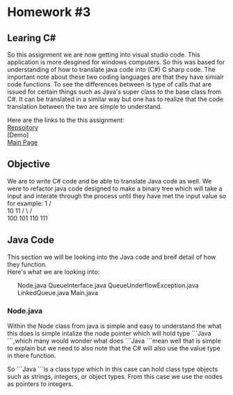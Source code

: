 # Homework #3 <br>

## Learing C#
<p>
    So this assignment we are now getting into visual studio code. This application is more desgined for windows computers. So this was based for understanding of how to translate java code into (C#) C sharp code. The important note about these two coding languages are that they have simialr code functions. To see the differences between is type of calls that are issued for certain things such as Java's super class to the base class from C#. It can be translated in a similar way but one has to realize that the code translation between the two are simple to understand.   
</p>

Here are the links to the this assignment:<br>
[Repsoitory](https://github.com/Dakota808/Dakota808.github.io/tree/master/Project_3/bit_Translator/HW3)<br>
[Demo]<br>
[Main Page](https://dakota808.github.io/)<br>

## Objective
We are to write C# code and be able to translate Java code as well. We were to refactor java code designed to make a binary tree which will take a input and interate through the process until they have met the input value so for example:
             1
         /       \
        10       11
       /  \     /  \
     100  101 110  111
## Java Code
This section we will be looking into the Java code and breif detail of how they function.<br>
Here's what we are looking into:<br>
<ul>
    Node.java
    QueueInterface.java
    QueueUnderflowException.java
    LinkedQueue.java
    Main.java
</ul>

### Node.java <br>
<p>
Within the Node class from java is simple and easy to understand the what this does is simple intalize the node pointer which will hold type ```Java <T>```,which many would wonder what does ```Java <T>```mean well that is simple to explain but we need to also note that the C# will also use the value type in there function. 
</p>
<p>
So ```Java <T>```is a class type which in this case can hold class type objects such as strings, integers, or object types. From this case we use the nodes as pointers to integers. 
</p>


